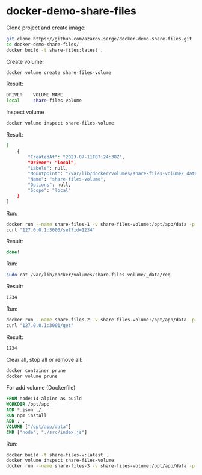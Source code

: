 # docker-demo-share-files

Clone project and create image:

```bash
git clone https://github.com/azarov-serge/docker-demo-share-files.git
cd docker-demo-share-files/
docker build -t share-files:latest .
```

Create volume:

```bash
docker volume create share-files-volume
```

Result:

```bash
DRIVER    VOLUME NAME
local     share-files-volume
```

Inspect volume

```bash
docker volume inspect share-files-volume
```

Result:

```bash
[
    {
        "CreatedAt": "2023-07-11T07:24:38Z",
        "Driver": "local",
        "Labels": null,
        "Mountpoint": "/var/lib/docker/volumes/share-files-volume/_data",
        "Name": "share-files-volume",
        "Options": null,
        "Scope": "local"
    }
]
```

Run:

```bash
docker run --name share-files-1 -v share-files-volume:/opt/app/data -p 3000:3000 -d share-files:latest
curl "127.0.0.1:3000/set?id=1234"
```

Result:

```bash
done!
```

Run:

```bash
sudo cat /var/lib/docker/volumes/share-files-volume/_data/req
```

Result:

```bash
1234
```

Run:

```bash
docker run --name share-files-2 -v share-files-volume:/opt/app/data -p 3001:3000 -d share-files:latest
curl "127.0.0.1:3001/get"
```

Result:

```bash
1234
```

Clear all, stop all or remove all:

```bash
docker container prune
docker volume prune
```

For add volume (Dockerfile)

```Dockerfile
FROM node:14-alpine as build
WORKDIR /opt/app
ADD *.json ./
RUN npm install
ADD . .
VOLUME ["/opt/app/data"]
CMD ["node", "./src/index.js"]
```

Run:

```bash
docker build -t share-files-v:latest .
docker volume inspect share-files-volume
docker run --name share-files-3 -v share-files-volume:/opt/app/data -p 3002:3000 -d share-files-v:latest
```
